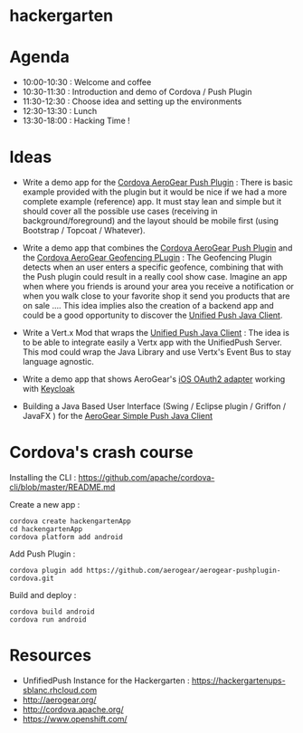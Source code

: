 hackergarten
============
# Agenda

* 10:00-10:30 : Welcome and coffee
* 10:30-11:30 : Introduction and demo of Cordova / Push Plugin 
* 11:30-12:30 : Choose idea and setting up the environments
* 12:30-13:30 : Lunch
* 13:30-18:00 : Hacking Time !

# Ideas

* Write a demo app for the [Cordova AeroGear Push Plugin](https://github.com/aerogear/aerogear-pushplugin-cordova) : There is basic example provided with the plugin but it would be nice if we had a more complete example (reference) app. It must stay lean and simple but it should cover all the possible use cases (receiving in background/foreground) and the layout should be mobile first (using Bootstrap / Topcoat / Whatever).

* Write a demo app that combines the [Cordova AeroGear Push Plugin](https://github.com/aerogear/aerogear-pushplugin-cordova) and the [Cordova AeroGear Geofencing PLugin](https://github.com/aerogear/aerogear-geo-cordova) : The Geofencing Plugin detects when an user enters a specific geofence, combining that with the Push plugin could result in a really cool show case. Imagine an app when where you friends is around your area you receive a notification or when you walk close to your favorite shop it send you products that are on sale .... This idea implies also the creation of a backend app and could be a good opportunity to discover the [Unified Push Java Client](https://github.com/aerogear/aerogear-unifiedpush-java-client).

* Write a Vert.x Mod that wraps the [Unified Push Java Client](https://github.com/aerogear/aerogear-unifiedpush-java-client) : The idea is to be able to integrate easily a Vertx app with the UnifiedPush Server. This mod could wrap the Java Library and use Vertx's Event Bus to stay language agnostic. 

* Write a demo app that shows AeroGear's [iOS OAuth2 adapter](https://github.com/aerogear/aerogear-ios/) working with [Keycloak](http://www.jboss.org/keycloak)

* Building a Java Based User Interface (Swing / Eclipse plugin / Griffon / JavaFX ) for the [AeroGear Simple Push Java Client](https://github.com/aerogear/aerogear-simplepush-java-client)

# Cordova's crash course

Installing the CLI : https://github.com/apache/cordova-cli/blob/master/README.md


Create a new app : 
```
cordova create hackengartenApp
cd hackengartenApp
cordova platform add android
```

Add Push Plugin : 
```
cordova plugin add https://github.com/aerogear/aerogear-pushplugin-cordova.git
```
Build and deploy : 
```
cordova build android
cordova run android
```

# Resources

* UnfifiedPush Instance for the Hackergarten : https://hackergartenups-sblanc.rhcloud.com
* http://aerogear.org/
* http://cordova.apache.org/
* https://www.openshift.com/






 
